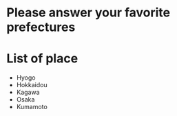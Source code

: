 # Please answer your favorite prefectures
# List of place
- Hyogo
- Hokkaidou
- Kagawa
- Osaka
- Kumamoto
